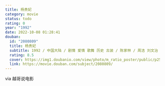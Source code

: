 ```yaml
---
title: 杨贵妃
category: movie
status: todo
rating: 0
year: "1992"
date: 2022-10-08 01:28:41
douban:
  id: "2080809"
  title: 杨贵妃
  subtitle: 1992 / 中国大陆 / 剧情 爱情 歌舞 历史 古装 / 陈家林 / 周洁 刘文治
  rating: 8.5
  cover: https://img1.doubanio.com/view/photo/m_ratio_poster/public/p2524988927.jpg
  link: https://movie.douban.com/subject/2080809/
---
```


via 越哥说电影